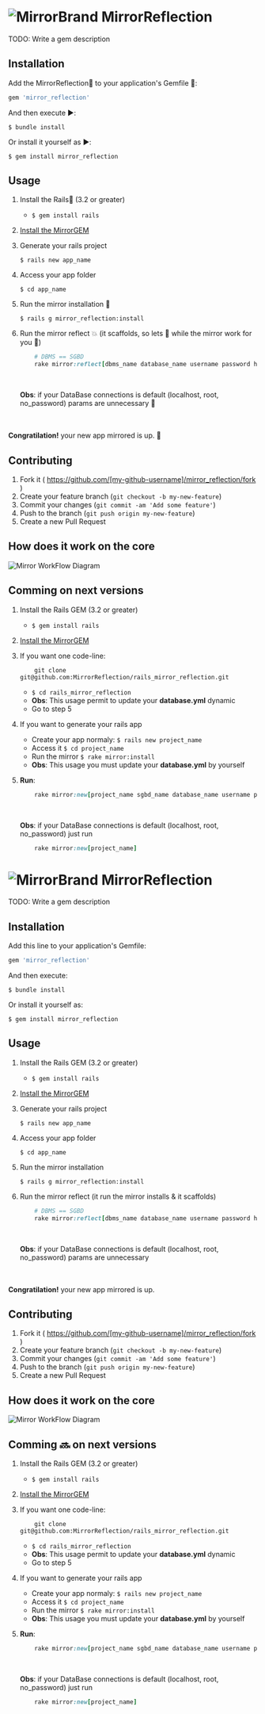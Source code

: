 # ![MirrorBrand](https://raw.githubusercontent.com/MirrorReflection/rails_mirror_reflection/master/modeling/logos/MirrorLogo.min.png)   MirrorReflection

TODO: Write a gem description

## Installation

Add the MirrorReflection:gem: to your application's Gemfile :page_facing_up::

```ruby
gem 'mirror_reflection'
```

And then execute :arrow_forward::

    $ bundle install

Or install it yourself as :arrow_forward::

    $ gem install mirror_reflection

## Usage
1. Install the Rails:gem: (3.2 or greater)
    * ``` $ gem install rails ```
2. [Install the MirrorGEM](#installation)
3. Generate your rails project

    ``` $ rails new app_name ```
    
4. Access your app folder

    ``` $ cd app_name ```
    
5. Run the mirror installation :dash:

    ``` $ rails g mirror_reflection:install ```
    
6. Run the mirror reflect :boom: (it scaffolds, so lets :pizza: while the mirror work for you :tada:)

    ```rake
        # DBMS == SGBD 
        rake mirror:reflect[dbms_name database_name username password host]
    ```
    <br>
    
    __Obs__: if your DataBase connections is default (localhost, root, no_password) params are unnecessary :beers:

<br><br>
__Congratilation!__ your new app mirrored is up. :tada:

## Contributing

1. Fork it ( https://github.com/[my-github-username]/mirror_reflection/fork )
2. Create your feature branch (`git checkout -b my-new-feature`)
3. Commit your changes (`git commit -am 'Add some feature'`)
4. Push to the branch (`git push origin my-new-feature`)
5. Create a new Pull Request

## How does it work on the core
![Mirror WorkFlow Diagram](https://raw.githubusercontent.com/MirrorReflection/rails_mirror_reflection/master/modeling/diagrams/Mirror%20-%20WorkFlow.png)

## Comming on next versions

1. Install the Rails GEM (3.2 or greater)
    * ``` $ gem install rails ```
2. [Install the MirrorGEM](#installation)
3. If you want one code-line:
    ```git
        git clone git@github.com:MirrorReflection/rails_mirror_reflection.git
    ```
    
    * ``` $ cd rails_mirror_reflection ```
    * __Obs__: This usage permit to update your __database.yml__ dynamic
    * Go to step 5
4. If you want to generate your rails app
    * Create your app normaly: ``` $ rails new project_name ```
    * Access it ``` $ cd project_name ```
    * Run the mirror ``` $ rake mirror:install ```
    * __Obs__: This usage you must update your __database.yml__ by yourself
5. __Run__:     
    ```ruby
        rake mirror:new[project_name sgbd_name database_name username password host]
    ```
    <br>
    
    __Obs__: if your DataBase connections is default (localhost, root, no_password) just run
    ```ruby
        rake mirror:new[project_name]
    ```
# ![MirrorBrand](https://raw.githubusercontent.com/MirrorReflection/rails_mirror_reflection/master/modeling/logos/MirrorLogo.min.png)   MirrorReflection

TODO: Write a gem description

## Installation

Add this line to your application's Gemfile:

```ruby
gem 'mirror_reflection'
```

And then execute:

    $ bundle install

Or install it yourself as:

    $ gem install mirror_reflection

## Usage
1. Install the Rails GEM (3.2 or greater)
    * ``` $ gem install rails ```
2. [Install the MirrorGEM](#installation)
3. Generate your rails project

    ``` $ rails new app_name ```
    
4. Access your app folder

    ``` $ cd app_name ```
    
5. Run the mirror installation

    ``` $ rails g mirror_reflection:install ```
    
6. Run the mirror reflect (it run the mirror installs & it scaffolds)

    ```rake
        # DBMS == SGBD
        rake mirror:reflect[dbms_name database_name username password host]
    ```
    <br>
    
    __Obs__: if your DataBase connections is default (localhost, root, no_password) params are unnecessary

<br><br>
__Congratilation!__ your new app mirrored is up.

## Contributing

1. Fork it ( https://github.com/[my-github-username]/mirror_reflection/fork )
2. Create your feature branch (`git checkout -b my-new-feature`)
3. Commit your changes (`git commit -am 'Add some feature'`)
4. Push to the branch (`git push origin my-new-feature`)
5. Create a new Pull Request

## How does it work on the core
![Mirror WorkFlow Diagram](https://raw.githubusercontent.com/MirrorReflection/rails_mirror_reflection/master/modeling/diagrams/Mirror%20-%20WorkFlow.png)

## Comming :soon: on next versions

1. Install the Rails GEM (3.2 or greater)
    * ``` $ gem install rails ```
2. [Install the MirrorGEM](#installation)
3. If you want one code-line:
    ```git
        git clone git@github.com:MirrorReflection/rails_mirror_reflection.git
    ```
    
    * ``` $ cd rails_mirror_reflection ```
    * __Obs__: This usage permit to update your __database.yml__ dynamic
    * Go to step 5
4. If you want to generate your rails app
    * Create your app normaly: ``` $ rails new project_name ```
    * Access it ``` $ cd project_name ```
    * Run the mirror ``` $ rake mirror:install ```
    * __Obs__: This usage you must update your __database.yml__ by yourself
5. __Run__:     
    ```ruby
        rake mirror:new[project_name sgbd_name database_name username password host]
    ```
    <br>
    
    __Obs__: if your DataBase connections is default (localhost, root, no_password) just run
    ```ruby
        rake mirror:new[project_name]
    ```
